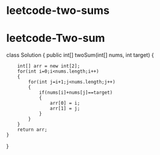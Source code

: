 # leetcode-two-sums
# leetcode-Two-sum
class Solution {
    public int[] twoSum(int[] nums, int target) {

        int[] arr = new int[2];
        for(int i=0;i<nums.length;i++)
        {
            for(int j=i+1;j<nums.length;j++)
            {
                if(nums[i]+nums[j]==target)
                {
                    arr[0] = i;
                    arr[1] = j;
                }
            }
        }
        return arr;
    }
}
